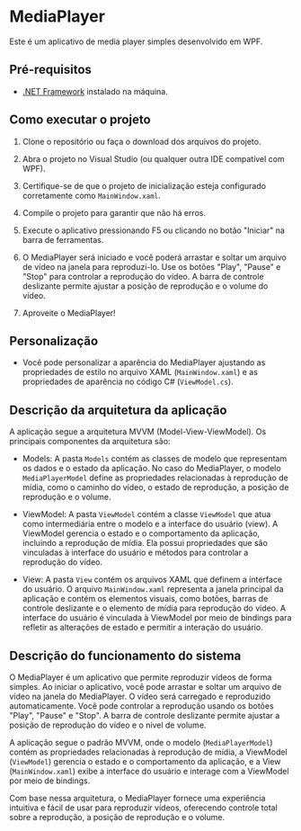 # MediaPlayer

Este é um aplicativo de media player simples desenvolvido em WPF.

## Pré-requisitos

- [.NET Framework](https://dotnet.microsoft.com/download/dotnet-framework) instalado na máquina.

## Como executar o projeto

1. Clone o repositório ou faça o download dos arquivos do projeto.

2. Abra o projeto no Visual Studio (ou qualquer outra IDE compatível com WPF).

3. Certifique-se de que o projeto de inicialização esteja configurado corretamente como `MainWindow.xaml`.

4. Compile o projeto para garantir que não há erros.

5. Execute o aplicativo pressionando F5 ou clicando no botão "Iniciar" na barra de ferramentas.

6. O MediaPlayer será iniciado e você poderá arrastar e soltar um arquivo de vídeo na janela para reproduzi-lo. Use os botões "Play", "Pause" e "Stop" para controlar a reprodução do vídeo. A barra de controle deslizante permite ajustar a posição de reprodução e o volume do vídeo.

7. Aproveite o MediaPlayer!

## Personalização

- Você pode personalizar a aparência do MediaPlayer ajustando as propriedades de estilo no arquivo XAML (`MainWindow.xaml`) e as propriedades de aparência no código C# (`ViewModel.cs`).

## Descrição da arquitetura da aplicação

A aplicação segue a arquitetura MVVM (Model-View-ViewModel). Os principais componentes da arquitetura são:

- Models: A pasta `Models` contém as classes de modelo que representam os dados e o estado da aplicação. No caso do MediaPlayer, o modelo `MediaPlayerModel` define as propriedades relacionadas à reprodução de mídia, como o caminho do vídeo, o estado de reprodução, a posição de reprodução e o volume.

- ViewModel: A pasta `ViewModel` contém a classe `ViewModel` que atua como intermediária entre o modelo e a interface do usuário (view). A ViewModel gerencia o estado e o comportamento da aplicação, incluindo a reprodução de mídia. Ela possui propriedades que são vinculadas à interface do usuário e métodos para controlar a reprodução do vídeo.

- View: A pasta `View` contém os arquivos XAML que definem a interface do usuário. O arquivo `MainWindow.xaml` representa a janela principal da aplicação e contém os elementos visuais, como botões, barras de controle deslizante e o elemento de mídia para reprodução do vídeo. A interface do usuário é vinculada à ViewModel por meio de bindings para refletir as alterações de estado e permitir a interação do usuário.

## Descrição do funcionamento do sistema

O MediaPlayer é um aplicativo que permite reproduzir vídeos de forma simples. Ao iniciar o aplicativo, você pode arrastar e soltar um arquivo de vídeo na janela do MediaPlayer. O vídeo será carregado e reproduzido automaticamente. Você pode controlar a reprodução usando os botões "Play", "Pause" e "Stop". A barra de controle deslizante permite ajustar a posição de reprodução do vídeo e o nível de volume.

A aplicação segue o padrão MVVM, onde o modelo (`MediaPlayerModel`) contém as propriedades relacionadas à reprodução de mídia, a ViewModel (`ViewModel`) gerencia o estado e o comportamento da aplicação, e a View (`MainWindow.xaml`) exibe a interface do usuário e interage com a ViewModel por meio de bindings.

Com base nessa arquitetura, o MediaPlayer fornece uma experiência intuitiva e fácil de usar para reproduzir vídeos, oferecendo controle total sobre a reprodução, a posição de reprodução e o volume.
